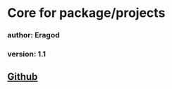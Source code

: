 # Core for package/projects

### author: Eragod
### version: 1.1


## [Github](https://github.com/Eragod/ErCore)
